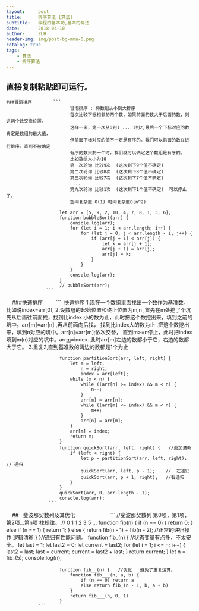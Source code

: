 ```yaml
---
layout:     post
title:      排序算法 [算法]
subtitle:   编程的基本功,基本的算法
date:       2018-04-10
author:     ZLH
header-img: img/post-bg-mma-0.png
catalog: true
tags:
    - 算法
    - 排序算法
---
```

## 直接复制粘贴即可运行。
               
    ###冒泡排序        ```     
                            冒泡排序 : 将数组从小到大排序
                            每次比较下标相邻的两个数，如果前面的数大于后面的数，则这两个数交换位置。
                            这样一来，第一次从0到1 ... 1到2,最后一个下标对应的数肯定是数组的最大值，
                            但前面下标对应的值不一定是有序的。我们可以前面的数在进行排序。直到不被确定
                            有序的数只剩一个时，我们就可以确定这个数组是有序的。 
                            比如数组大小为10
                            第一次轮询 比较9次  (这次剩下9个值不确定)
                            第二次轮询 比较8次  (这次剩下8个值不确定)
                            第三次轮询 比较7次  (这次剩下7个值不确定)
                             ...
                            第九次轮询 比较1次  (这次剩下1个值不确定)  可以停止了。  
                            空间复杂度 O(1) 时间复杂度O(n^2)                     
                        
                        let arr = [5, 9, 2, 10, 4, 7, 8, 1, 3, 6];
                        function bubbleSort(arr) {
                            console.log(arr);
                            for (let i = 1; i < arr.length; i++) {
                                for (let j = 0; j < arr.length - i; j++) {
                                    if (arr[j + 1] < arr[j]) {
                                        let k = arr[j + 1];
                                        arr[j + 1] = arr[j];
                                        arr[j] = k;
                                    }
                                }
                            }
                            console.log(arr);
                        }
                        // bubbleSort(arr);
                   ```     

     ###快速排序         ```  
                            快速排序 
                            1.现在一个数组里面找出一个数作为基准数。比如说index=arr[0],
                            2.设数组的起始位置和终止位置为m,n ,首先在m处挖了个坑 先从后面往前面找，找到比index
                            小的数为止，此时把这个数挖出来，填到之前的坑中。arr[m]=arr[n] ,再从前面向后找，
                            找到比index大的数为止 ,把这个数挖出来，填到n对应的坑中。arr[n]=arr[m];依次交替，
                            直到m>=n停止，此时把index填到m(n)对应的坑中。arr[m](arr[n])=index.
                            此时arr[m]左边的数都小于它，右边的数都大于它。
                            3.重复2,直到基准数的两边的数都是1个为止
                       
                        function partitionSort(arr, left, right) {
                            let m = left,
                                n = right,
                                index = arr[left];
                            while (m < n) {
                                while ((arr[n] >= index) && m < n) {
                                    n--;
                                }
                                arr[m] = arr[n];
                                while ((arr[m] <= index) && m < n) {
                                    m++;
                                }
                                arr[n] = arr[m];
                            }
                            arr[m] = index;
                            return m;
                        }
                        function quickSort(arr, left, right) {   //更加清晰
                            if (left < right) {
                                let p = partitionSort(arr, left, right);   // 递归
                                quickSort(arr, left, p - 1);    //  左递归
                                quickSort(arr, p + 1, right);   //右递归
                            }
                        }
                        quickSort(arr, 0, arr.length - 1);
                        console.log(arr);
                    ```

     ##   斐波那契数列及其优化     
                    ```
                       //斐波那契数列 第0项，第1项，第2项...第n项  找规律。
                        // 0 1 1 2 3 5 ...
                        function fib(n) {
                            if (n == 0) {
                                return 0;
                            } else if (n == 1) {
                                return 1;
                            } else {
                                return fib(n - 1) + fib(n - 2);   //正常的递归操作  逻辑清晰
                            }
                        }//递归有性能问题。
                        function fib_(n) { //状态变量有点多，不太安全。 
                            let last = 1;
                            let last2 = 0;
                            let current = last2;
                            for (let i = 1; i <= n; i++) {
                                last2 = last;
                                last = current;
                                current = last2 + last;
                            }
                            return current;
                        }
                        let n = fib_(5);
                        console.log(n);

                        function fib__(n) {   //优化   避免了重复运算。
                            function fib___(n, a, b) {
                                if (n == 0) return a
                                else return fib_(n - 1, b, a + b)
                            }
                            return fib___(n, 0, 1)
                        }
                ```
